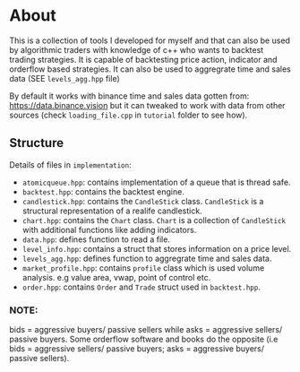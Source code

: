 # About
This is a collection of tools I developed for myself and that can also be used by algorithmic traders with knowledge of c++ who wants to backtest trading strategies. It is capable of backtesting price action, indicator and orderflow based strategies. It can also be used to aggregrate time and sales data (SEE `levels_agg.hpp` file)

By default it works with binance time and sales data gotten from: https://data.binance.vision but it can tweaked to work with data from other sources (check `loading_file.cpp` in `tutorial` folder to see how).

## Structure
Details of files in ```implementation```:
* `atomicqueue.hpp`: contains implementation of a queue that is thread safe.
* `backtest.hpp`: contains the backtest engine.
* `candlestick.hpp`: contains the `CandleStick` class. `CandleStick` is a structural representation of a realife candlestick.
* `chart.hpp`: contains the `Chart` class. `Chart` is a collection of `CandleStick` with additional functions like adding indicators.
* `data.hpp`: defines function to read a file.
* `level_info.hpp`: contains a struct that stores information on a price level.
* `levels_agg.hpp`: defines function to aggregrate time and sales data.
* `market_profile.hpp`: contains `profile` class which is used volume analysis. e.g value area, vwap, point of control etc.
* `order.hpp`: contains `Order` and `Trade` struct used in `backtest.hpp`.

### NOTE:
bids = aggressive buyers/ passive sellers while asks = aggressive sellers/ passive buyers. Some orderflow software and books do the opposite (i.e bids = aggressive sellers/ passive buyers; asks = aggressive buyers/ passive sellers).
